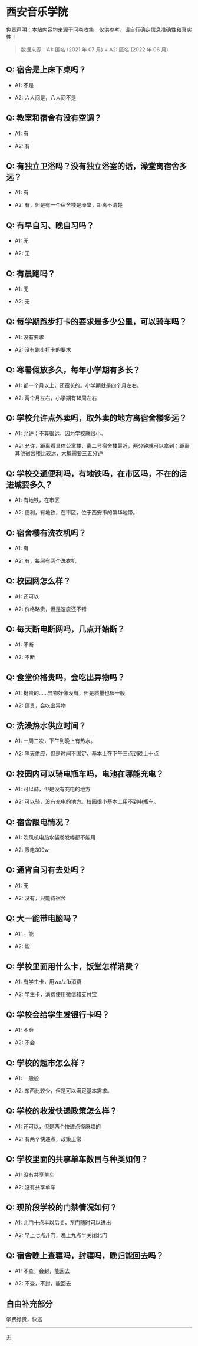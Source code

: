 # 西安音乐学院

[免责声明](https://colleges.chat/#_3)：本站内容均来源于问卷收集，仅供参考，请自行确定信息准确性和真实性！

> 数据来源：A1: 匿名 (2021 年 07 月) + A2: 匿名 (2022 年 06 月)

## Q: 宿舍是上床下桌吗？

- A1: 不是

- A2: 六人间是，八人间不是

## Q: 教室和宿舍有没有空调？

- A1: 有

- A2: 有

## Q: 有独立卫浴吗？没有独立浴室的话，澡堂离宿舍多远？

- A1: 有

- A2: 有，但是有一个宿舍楼是澡堂，距离不清楚

## Q: 有早自习、晚自习吗？

- A1: 无

- A2: 无

## Q: 有晨跑吗？

- A1: 无

- A2: 无

## Q: 每学期跑步打卡的要求是多少公里，可以骑车吗？

- A1: 没有要求

- A2: 没有跑步打卡的要求

## Q: 寒暑假放多久，每年小学期有多长？

- A1: 都一个月以上，还蛮长的。小学期就是四个月左右。

- A2: 两个月左右，小学期有18周左右

## Q: 学校允许点外卖吗，取外卖的地方离宿舍楼多远？

- A1: 允许；不算很远，因为学校就很小。

- A2: 允许，距离看具体公寓楼，离二号宿舍楼最近，两分钟就可以拿到；距离其他宿舍楼比较远，大概需要三五分钟

## Q: 学校交通便利吗，有地铁吗，在市区吗，不在的话进城要多久？

- A1: 有地铁，在市区

- A2: 便利，有地铁，在市区，位于西安市的繁华地带。

## Q: 宿舍楼有洗衣机吗？

- A1: 有

- A2: 有，每层有两个洗衣机

## Q: 校园网怎么样？

- A1: 还可以

- A2: 价格略贵，但是速度还不错

## Q: 每天断电断网吗，几点开始断？

- A1: 不断

- A2: 不断

## Q: 食堂价格贵吗，会吃出异物吗？

- A1: 挺贵的……异物好像没有，但是质量也很一般

- A2: 偏贵，会吃出异物

## Q: 洗澡热水供应时间？

- A1: 一周三次，下午到晚上有热水。

- A2: 隔天供应，但是时间不固定，基本上在下午三点到晚上十点

## Q: 校园内可以骑电瓶车吗，电池在哪能充电？

- A1: 可以骑，但是没有充电的地方

- A2: 可以骑，没有充电的地方。校园很小基本上用不到电瓶车。

## Q: 宿舍限电情况？

- A1: 吹风机电热水袋卷发棒都不能用

- A2: 限电300w

## Q: 通宵自习有去处吗？

- A1: 无

- A2: 没有，只能待宿舍

## Q: 大一能带电脑吗？

- A1: 。能

- A2: 能

## Q: 学校里面用什么卡，饭堂怎样消费？

- A1: 有学生卡，用wx/zfb消费

- A2: 学生卡，消费使用微信和支付宝

## Q: 学校会给学生发银行卡吗？

- A1: 不会

- A2: 不会

## Q: 学校的超市怎么样？

- A1: 一般般

- A2: 东西比较少，但是可以满足基本需求。

## Q: 学校的收发快递政策怎么样？

- A1: 还可以，但是两个快递点怪麻烦的

- A2: 有两个快递点，政策正常

## Q: 学校里面的共享单车数目与种类如何？

- A1: 没有共享单车

- A2: 没有共享单车

## Q: 现阶段学校的门禁情况如何？

- A1: 北门十点半以后关，东门随时可以进出

- A2: 早上七点开门，晚上九点半关闭北门

## Q: 宿舍晚上查寝吗，封寝吗，晚归能回去吗？

- A1: 不查，会封，能回去

- A2: 不查，不封，能回去

## 自由补充部分

学费好贵，快逃

***

无